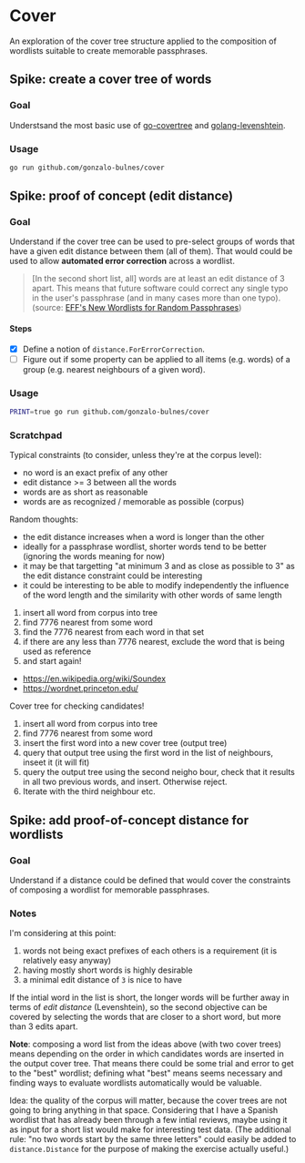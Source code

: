 Cover
=====

An exploration of the cover tree structure applied to the composition of wordlists suitable to create memorable passphrases.

Spike: create a cover tree of words
-----------------------------------

### Goal

Understsand the most basic use of [go-covertree][gct] and [golang-levenshtein][gl].

  [gct]: https://github.com/mandykoh/go-covertree
  [gl]: https://github.com/texttheater/golang-levenshtein

### Usage

```sh
go run github.com/gonzalo-bulnes/cover
```

Spike: proof of concept (edit distance)
---------------------------------------

### Goal

Understand if the cover tree can be used to pre-select groups of words that have a given edit distance between them (all of them). That would could be used to allow **automated error correction** across a wordlist.

> [In the second short list, all] words are at least an edit distance of 3 apart. This means that future software could correct any single typo in the user's passphrase (and in many cases more than one typo). (source: [EFF's New Wordlists for Random Passphrases](https://www.eff.org/deeplinks/2016/07/new-wordlists-random-passphrases))

#### Steps

- [x] Define a notion of `distance.ForErrorCorrection`.
- [ ] Figure out if some property can be applied to all items (e.g. words) of a group (e.g. nearest neighbours of a given word).

### Usage

```sh
PRINT=true go run github.com/gonzalo-bulnes/cover
```

### Scratchpad

Typical constraints (to consider, unless they're at the corpus level):

- no word is an exact prefix of any other
- edit distance >= 3 between all the words
- words are as short as reasonable
- words are as recognized / memorable as possible (corpus)

Random thoughts:

- the edit distance increases when a word is longer than the other
- ideally for a passphrase wordlist, shorter words tend to be better (ignoring the words meaning for now)
- it may be that targetting "at minimum 3 and as close as possible to 3" as the edit distance constraint could be interesting
- it could be interesting to be able to modify independently the influence of the word length and the similarity with other words of same length


1. insert all word from corpus into tree
2. find 7776 nearest from some word
3. find the 7776 nearest from each word in that set
4. if there are any less than 7776 nearest, exclude the word that is being used as reference
5. and start again!

- https://en.wikipedia.org/wiki/Soundex
- https://wordnet.princeton.edu/

Cover tree for checking candidates!

1. insert all word from corpus into tree
2. find 7776 nearest from some word
3. insert the first word into a new cover tree (output tree)
4. query that output tree using the first word in the list of neighbours, inseet it (it will fit)
5. query the output tree using the second neigho bour, check that it results in all two previous words, and insert. Otherwise reject.
6. Iterate with the third neighbour etc.

Spike: add proof-of-concept distance for wordlists
--------------------------------------------------

### Goal

Understand if a distance could be defined that would cover the constraints of composing a wordlist for memorable passphrases.

### Notes

I'm considering at this point:

1. words not being exact prefixes of each others is a requirement (it is relatively easy anyway)
2. having mostly short words is highly desirable
3. a minimal edit distance of `3` is nice to have

If the intial word in the list is short, the longer words will be further away in terms of _edit distance_ (Levenshtein), so the second objective can be covered by selecting the words that are closer to a short word, but more than 3 edits apart.

**Note**: composing a word list from the ideas above (with two cover trees) means depending on the order in which candidates words are inserted in the output cover tree. That means there could be some trial and error to get to the "best" wordlist; defining what "best" means seems necessary and finding ways to evaluate wordlists automatically would be valuable.

Idea: the quality of the corpus will matter, because the cover trees are not going to bring anything in that space. Considering that I have a Spanish wordlist that has already been through a few intial reviews, maybe using it as input for a short list would make for interesting test data. (The additional rule: "no two words start by the same three letters" could easily be added to `distance.Distance` for the purpose of making the exercise actually useful.)
